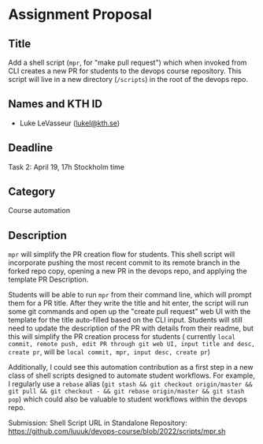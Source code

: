 # Assignment Proposal

## Title

Add a shell script (`mpr`, for "make pull request") which when invoked from CLI creates a new PR for students to the
devops course repository. This script will live in a new directory (`/scripts`) in the root of the devops repo.

## Names and KTH ID

- Luke LeVasseur (lukel@kth.se)

## Deadline

Task 2: April 19, 17h Stockholm time

## Category

Course automation

## Description

`mpr` will simplify the PR creation flow for students. This shell script will incorporate pushing the most recent commit
to its remote branch in the forked repo copy, opening a new PR in the devops repo, and applying the template PR
Description.

Students will be able to run `mpr` from their command line, which will prompt them for a PR title. After they write the
title and hit enter, the script will run some git commands and open up the "create pull request" web UI with the
template for the title auto-filled based on the CLI input. Students will still need to update the description of the PR
with details from their readme, but this will simplify the PR creation process for students (
currently `local commit, remote push, edit PR through git web UI, input title and desc, create pr`, will
be `local commit, mpr, input desc, create pr`)

Additionally, I could see this automation contribution as a first step in a new class of shell scripts designed to
automate student workflows. For example, I regularly use a `rebase`
alias (`git stash && git checkout origin/master && git pull && git checkout - && git rebase origin/master && git stash pop`)
which could also be valuable to student workflows within the devops repo.

Submission:
Shell Script URL in Standalone Repository: https://github.com/luuuk/devops-course/blob/2022/scripts/mpr.sh
